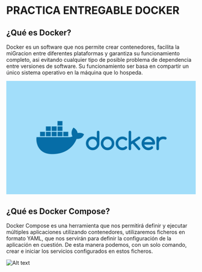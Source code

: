 # PRACTICA ENTREGABLE DOCKER

## ¿Qué es Docker?

Docker es un software que nos permite crear contenedores, facilita la miGracion entre diferentes plataformas y garantiza su funcionamiento completo, asi evitando cualquier tipo de posible problema de dependencia entre versiones de software. Su funcionamiento ser basa en compartir un único sistema operativo en la máquina que lo hospeda.

![Alt text](img/docker.jpg)

## ¿Qué es Docker Compose?

Docker Compose es una herramienta que nos permitirá definir y ejecutar múltiples aplicaciones utilizando contenedores, utilizaremos ficheros en formato YAML, que nos servirán para definir la configuración de la aplicación en cuestión. De esta manera podemos, con un solo comando, crear e iniciar los servicios configurados en estos ficheros.

![Alt text](img/docker-compose.jpg)